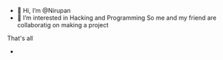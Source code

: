 - 👋 Hi, I’m @Nirupan
- 👀 I’m interested in Hacking and Programming
So me and my friend are collaboratig on making a project

That's all

- 
